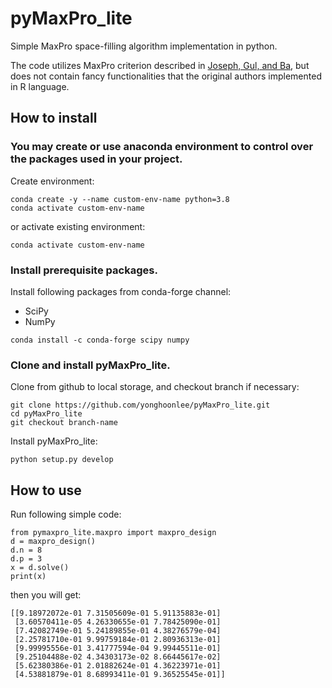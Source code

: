 # pyMaxPro\_lite

Simple MaxPro space-filling algorithm implementation in python.

The code utilizes MaxPro criterion described in [Joseph, Gul, and Ba](https://doi.org/10.1093/biomet/asv002), but does not contain fancy functionalities that the original authors implemented in R language.

## How to install

### You may create or use anaconda environment to control over the packages used in your project.

Create environment:
```
conda create -y --name custom-env-name python=3.8
conda activate custom-env-name
```

or activate existing environment:
```
conda activate custom-env-name
```

### Install prerequisite packages.

Install following packages from conda-forge channel:
* SciPy
* NumPy

```
conda install -c conda-forge scipy numpy
```

### Clone and install pyMaxPro\_lite.

Clone from github to local storage, and checkout branch if necessary:
```
git clone https://github.com/yonghoonlee/pyMaxPro_lite.git
cd pyMaxPro_lite
git checkout branch-name
```

Install pyMaxPro\_lite:
```
python setup.py develop
```

## How to use

Run following simple code:
```
from pymaxpro_lite.maxpro import maxpro_design
d = maxpro_design()
d.n = 8
d.p = 3
x = d.solve()
print(x)
```

then you will get:
```
[[9.18972072e-01 7.31505609e-01 5.91135883e-01]
 [3.60570411e-05 4.26330655e-01 7.78425090e-01]
 [7.42082749e-01 5.24189855e-01 4.38276579e-04]
 [2.25781710e-01 9.99759184e-01 2.80936313e-01]
 [9.99995556e-01 3.41777594e-04 9.99445511e-01]
 [9.25104488e-02 4.34303173e-02 8.66445617e-02]
 [5.62380386e-01 2.01882624e-01 4.36223971e-01]
 [4.53881879e-01 8.68993411e-01 9.36525545e-01]]
```

